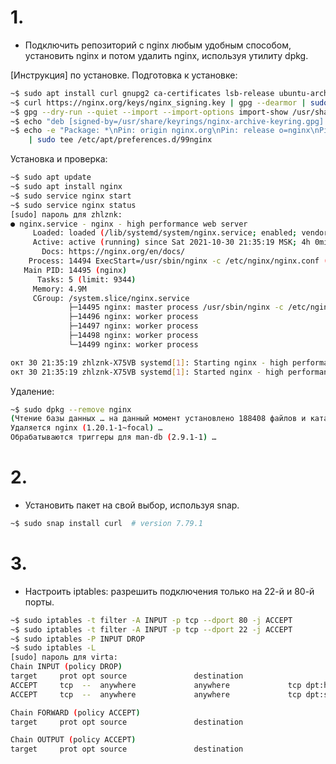 # 1. 
- Подключить репозиторий с nginx любым удобным способом, установить nginx и потом удалить nginx, используя утилиту dpkg.

[Инструкция] по установке.
Подготовка к установке:
```sh
~$ sudo apt install curl gnupg2 ca-certificates lsb-release ubuntu-archive-keyring
~$ curl https://nginx.org/keys/nginx_signing.key | gpg --dearmor | sudo tee /usr/share/keyrings/nginx-archive-keyring.gpg >/dev/null
~$ gpg --dry-run --quiet --import --import-options import-show /usr/share/keyrings/nginx-archive-keyring.gpg
~$ echo "deb [signed-by=/usr/share/keyrings/nginx-archive-keyring.gpg] \ http://nginx.org/packages/ubuntu `lsb_release -cs` nginx" | sudo tee /etc/apt/sources.list.d/nginx.list
~$ echo -e "Package: *\nPin: origin nginx.org\nPin: release o=nginx\nPin-Priority: 900\n" \
    | sudo tee /etc/apt/preferences.d/99nginx
```
Установка и проверка:
```sh
~$ sudo apt update
~$ sudo apt install nginx
~$ sudo service nginx start
~$ sudo service nginx status 
[sudo] пароль для zhlznk: 
● nginx.service - nginx - high performance web server
     Loaded: loaded (/lib/systemd/system/nginx.service; enabled; vendor preset:>
     Active: active (running) since Sat 2021-10-30 21:35:19 MSK; 4h 0min ago
       Docs: https://nginx.org/en/docs/
    Process: 14494 ExecStart=/usr/sbin/nginx -c /etc/nginx/nginx.conf (code=exi>
   Main PID: 14495 (nginx)
      Tasks: 5 (limit: 9344)
     Memory: 4.9M
     CGroup: /system.slice/nginx.service
             ├─14495 nginx: master process /usr/sbin/nginx -c /etc/nginx/nginx.>
             ├─14496 nginx: worker process
             ├─14497 nginx: worker process
             ├─14498 nginx: worker process
             └─14499 nginx: worker process

окт 30 21:35:19 zhlznk-X75VB systemd[1]: Starting nginx - high performance web >
окт 30 21:35:19 zhlznk-X75VB systemd[1]: Started nginx - high performance web s>
```
Удаление:
```sh
~$ sudo dpkg --remove nginx
(Чтение базы данных … на данный момент установлено 188408 файлов и каталогов.)
Удаляется nginx (1.20.1-1~focal) …
Обрабатываются триггеры для man-db (2.9.1-1) …
```

# 2. 
- Установить пакет на свой выбор, используя snap.
```sh
~$ sudo snap install curl  # version 7.79.1
```

# 3. 
- Настроить iptables: разрешить подключения только на 22-й и 80-й порты.
```sh
~$ sudo iptables -t filter -A INPUT -p tcp --dport 80 -j ACCEPT
~$ sudo iptables -t filter -A INPUT -p tcp --dport 22 -j ACCEPT
~$ sudo iptables -P INPUT DROP
~$ sudo iptables -L
[sudo] пароль для virta: 
Chain INPUT (policy DROP)
target     prot opt source               destination         
ACCEPT     tcp  --  anywhere             anywhere             tcp dpt:http
ACCEPT     tcp  --  anywhere             anywhere             tcp dpt:ssh

Chain FORWARD (policy ACCEPT)
target     prot opt source               destination         

Chain OUTPUT (policy ACCEPT)
target     prot opt source               destination   
```

[Иструкция]: <https://nginx.org/ru/linux_packages.html>
